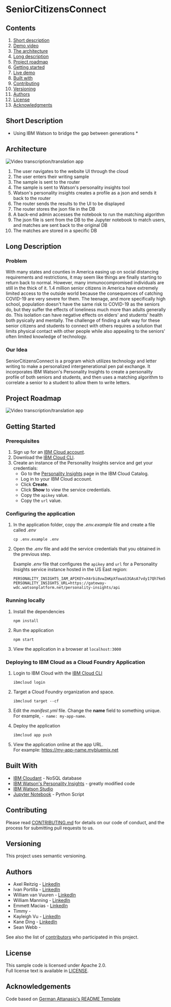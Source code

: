 # SeniorCitizensConnect

## Contents

1. [Short description](#short-description)
1. [Demo video](#demo-video)
1. [The architecture](#the-architecture)
1. [Long description](#long-description)
1. [Project roadmap](#project-roadmap)
1. [Getting started](#getting-started)
1. [Live demo](#live-demo)
1. [Built with](#built-with)
1. [Contributing](#contributing)
1. [Versioning](#versioning)
1. [Authors](#authors)
1. [License](#license)
1. [Acknowledgments](#acknowledgments)

## Short Description

* Using IBM Watson to bridge the gap between generations *

## Architecture

![Video transcription/translation app](https://github.com/jiportilla/personality-insights-nodejs/blob/master/docs/c4c-2be-update.png?raw=true)
1. The user navigates to the website UI through the cloud
2. The user enters their writing sample
3. The sample is sent to the router
4. The sample is sent to Watson's personality insights tool
5. Watson's personality insights creates a profile as a json and sends it back to the router
6. The router sends the results to the UI to be displayed
7. The router stores the json file in the DB
8. A back-end admin accesses the notebook to run the matching algorithm
9. The json file is sent from the DB to the Jupyter notebook to match users, and matches are sent back to the original DB
10. The matches are stored in a specific DB

## Long Description

### Problem

With many states and counties in America easing up on social distancing requirements and restrictions, it may seem like things are finally starting to return back to normal. However, many immunocompromised individuals are still in the thick of it. 1.4 million senior citizens in America have extremely limited access to the outside world because the consequences of catching COVID-19 are very severe for them. The teenage, and more specifically high school, population doesn't have the same risk to COVID-19 as the seniors do, but they suffer the effects of loneliness much more than adults generally do. This isolation can have negative effects on elders' and students' health both pysically and mentally. The challenge of finding a safe way for these senior citizens and students to connect with others requires a solution that limits physical contact with other people while also appealing to the seniors' often limited knowledge of technology. 

### Our Idea

SeniorCitizensConnect is a program which utilizes technology and letter writing to make a personalized intergenerational pen pal exchange. It incorporates IBM Watson's Personality Insights to create a personality profile of both seniors and students, and then uses a matching algorithm to correlate a senior to a student to allow them to write letters. 

## Project Roadmap

![Video transcription/translation app](https://github.com/WilliamVanVuuren/William/blob/master/SeniorCitizensConnect%20Roadmap.png)

## Getting Started

### Prerequisites

1. Sign up for an [IBM Cloud account](https://cloud.ibm.com/registration/).
1. Download the [IBM Cloud CLI](https://cloud.ibm.com/docs/cli/index.html#overview).
1. Create an instance of the Personality Insights service and get your credentials:
    - Go to the [Personality Insights](https://cloud.ibm.com/catalog/services/personality-insights) page in the IBM Cloud Catalog.
    - Log in to your IBM Cloud account.
    - Click **Create**.
    - Click **Show** to view the service credentials.
    - Copy the `apikey` value.
    - Copy the `url` value.

### Configuring the application

1. In the application folder, copy the *.env.example* file and create a file called *.env*

    ```
    cp .env.example .env
    ```

2. Open the *.env* file and add the service credentials that you obtained in the previous step.

    Example *.env* file that configures the `apikey` and `url` for a Personality Insights service instance hosted in the US East region:

    ```
    PERSONALITY_INSIGHTS_IAM_APIKEY=X4rbi8vwZmKpXfowaS3GAsA7vdy17Qh7km5D6EzKLHL2
    PERSONALITY_INSIGHTS_URL=https://gateway-wdc.watsonplatform.net/personality-insights/api
    ```
### Running locally

1. Install the dependencies

    ```
    npm install
    ```

1. Run the application

    ```
    npm start
    ```

1. View the application in a browser at `localhost:3000`

### Deploying to IBM Cloud as a Cloud Foundry Application

1. Login to IBM Cloud with the [IBM Cloud CLI](https://cloud.ibm.com/docs/cli/index.html#overview)

    ```
    ibmcloud login
    ```

1. Target a Cloud Foundry organization and space.

    ```
    ibmcloud target --cf
    ```

1. Edit the *manifest.yml* file. Change the **name** field to something unique.  
  For example, `- name: my-app-name`.
1. Deploy the application

    ```
    ibmcloud app push
    ```

1. View the application online at the app URL.  
For example: https://my-app-name.mybluemix.net


## Built With

- [IBM Cloudant](https://cloud.ibm.com/catalog?search=cloudant#search_results) - NoSQL database
- [IBM Watson's Personality Insights](https://personality-insights-demo.ng.bluemix.net/) - greatly modified code
- [IBM Watson Studio](https://www.ibm.com/cloud/watson-studio)
- [Jupyter Notebook](https://jupyter.org/) - Python Script

## Contributing

Please read [CONTRIBUTING.md](CONTRIBUTING.md) for details on our code of conduct, and the process for submitting pull requests to us.

## Versioning

This project uses semantic versioning.

## Authors

- Axel Reitzig - [LinkedIn](https://www.linkedin.com/in/areitzig/)
- Ivan Portilla - [LinkedIn](https://www.linkedin.com/in/ivanportilla/)
- William van Vuuren - [LinkedIn](https://www.linkedin.com/in/william-van-vuuren-0830081a3/)
- William Manning - [LinkedIn](https://www.linkedin.com/in/will-manning-389a391a2/)
- Emmett Macias - [LinkedIn](https://www.linkedin.com/in/emmett-macias-37051115a/)
- Timmy -
- Kayleigh Vu - [LinkedIn](https://www.linkedin.com/in/kayleigh-vu-433a391a2/)
- Kane Ding - [LinkedIn](https://www.linkedin.com/in/kane-ding-a04a371a2/)
- Sean Webb - 

See also the list of [contributors](https://github.com/svvsdIC/svvsdcallforcode/graphs/contributors) who participated in this project.

## License

This sample code is licensed under Apache 2.0.  
Full license text is available in [LICENSE](LICENSE).

## Acknowledgements

Code based on [German Attanasio's README Template](https://github.com/watson-developer-cloud/personality-insights-nodejs/blob/master/README.md)
